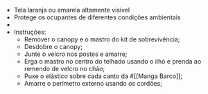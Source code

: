 - Tela laranja ou amarela altamente visível
- Protege os ocupantes de diferentes condições ambientais
-
- Instruções:
	- Remover o canopy e o mastro do kit de sobrevivência;
	- Desdobre o canopy;
	- Junte o velcro nos postes e amarre;
	- Erga o mastro no centro do telhado usando o ilhó e prenda ao remendo de velcro no chão;
	- Puxe o elástico sobre cada canto da #[[Manga Barco]];
	- Amarre o perímetro externo usando os cordões;